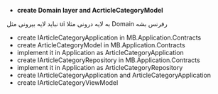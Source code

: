 * **create Domain layer and AcrticleCategoryModel**

نباید لایه بیرونی مثل ui به لایه درونی مثلا Domain رفرنس بشه
* create IArticleCategoryApplication in MB.Application.Contracts
* create ArticleCategoryModel in MB.Application.Contracts
* implement it in Application as ArticleCategoryApplication
* create IArticleCategoryRepository in MB.Application.Contracts
* implement it in Application as ArticleCategoryRepository
* create IArticleCategoryApplication and ArticleCategoryApplication
* create IArticleCategoryViewModel